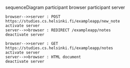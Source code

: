 sequenceDiagram
    participant browser
    participant server

    browser-->>server : POST https://studies.cs.helsinki.fi/exampleapp/new_note
    activate server
    server-->>browser : REDIRECT /exampleapp/notes
    deactivate server

    browser-->>server : GET https://studies.cs.helsinki.fi/exampleapp/notes
    activate server
    server-->>browser : HTML document
    deactivate server
